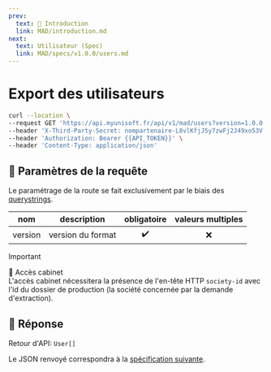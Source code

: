 ```yaml
---
prev:
  text: 💃 Introduction
  link: MAD/introduction.md
next:
  text: Utilisateur (Spec)
  link: MAD/specs/v1.0.0/users.md
---
```


# Export des utilisateurs

```bash
curl --location \
--request GET 'https://api.myunisoft.fr/api/v1/mad/users?version=1.0.0' \
--header 'X-Third-Party-Secret: nompartenaire-L8vlKfjJ5y7zwFj2J49xo53V' \
--header 'Authorization: Bearer {{API_TOKEN}}' \
--header 'Content-Type: application/json'
```

## 🔧 Paramètres de la requête

Le paramétrage de la route se fait exclusivement par le biais des [querystrings](https://en.wikipedia.org/wiki/Query_string). 

| nom | description | obligatoire | valeurs multiples |
| --- | --- | :---: | :---: |
| version | version du format | ✔️ | ❌ |

> [!IMPORTANT]  
> 🔹 Accès cabinet  
> L'accès cabinet nécessitera la présence de l'en-tête HTTP `society-id` avec l'id du dossier de production (la société concernée par la demande d'extraction).

## 🔬 Réponse

Retour d'API: `User[]`

Le JSON renvoyé correspondra à la [spécification suivante](../specs/v1.0.0/users.md).
